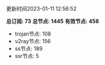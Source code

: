 更新时间2023-01-11 12:56:52

**总订阅: 73**
**总节点: 1445**
**有效节点: 458**
- trojan节点: 108
- v2ray节点: 156
- ss节点: 189
- ssr节点: 5
